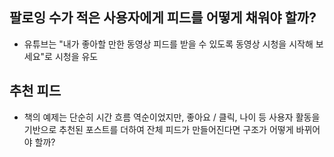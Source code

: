 ## 팔로잉 수가 적은 사용자에게 피드를 어떻게 채워야 할까?
- 유튜브는 "내가 좋아할 만한 동영상 피드를 받을 수 있도록 동영상 시청을 시작해 보세요"로 시청을 유도

## 추천 피드
- 책의 예제는 단순히 시간 흐름 역순이었지만, 좋아요 / 클릭, 나이 등 사용자 활동을 기반으로 추천된 포스트를 더하여 잔체 피드가 만들어진다면 구조가 어떻게 바뀌어야 할까?
